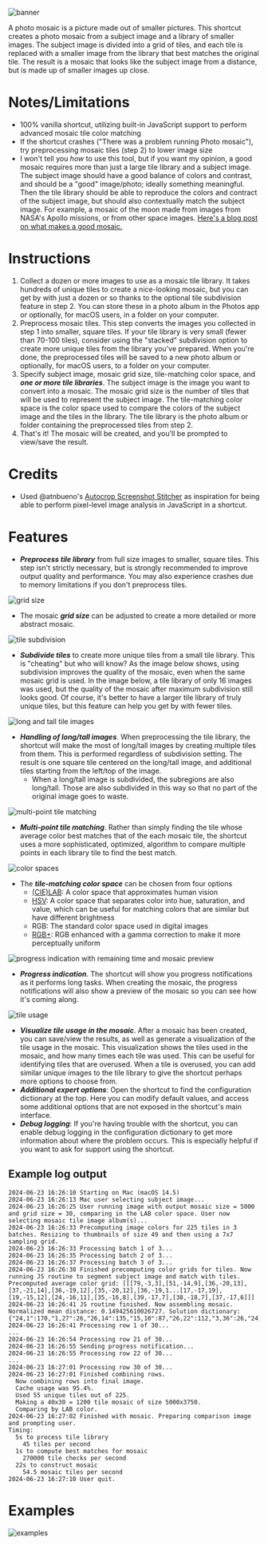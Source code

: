 ![banner](https://github.com/twilsonco/SiriShortcuts/blob/main/img/Mosaic_banner.png?raw=true)

A photo mosaic is a picture made out of smaller pictures. This shortcut creates a photo mosaic from a subject image and a library of smaller images. The subject image is divided into a grid of tiles, and each tile is replaced with a smaller image from the library that best matches the original tile. The result is a mosaic that looks like the subject image from a distance, but is made up of smaller images up close.

# Notes/Limitations

- 100% vanilla shortcut, utilizing built-in JavaScript support to perform advanced mosaic tile color matching
- If the shortcut crashes ("There was a problem running Photo mosaic"), try preprocessing mosaic tiles (step 2) to lower image size
- I won't tell you _how_ to use this tool, but if you want my opinion, a good mosaic requires more than just a large tile library and a subject image. The subject image should have a good balance of colors and contrast, and should be a "good" image/photo; ideally something meaningful. Then the tile library should be able to reproduce the colors and contract of the subject image, but should also contextually match the subject image. For example, a mosaic of the moon made from images from NASA's Apollo missions, or from other space images. [Here's a blog post on what makes a good mosaic.](https://intellithoughts.wordpress.com/2011/03/08/photo-mosaic-tips/)

# Instructions

1. Collect a dozen or more images to use as a mosaic tile library. It takes hundreds of unique tiles to create a nice-looking mosaic, but you can get by with just a dozen or so thanks to the optional tile subdivision feature in step 2. You can store these in a photo album in the Photos app or optionally, for macOS users, in a folder on your computer.
2. Preprocess mosaic tiles. This step converts the images you collected in step 1 into smaller, square tiles. If your tile library is very small (fewer than 70-100 tiles), consider using the "stacked" subdivision option to create more unique tiles from the library you've prepared. When you're done, the preprocessed tiles will be saved to a new photo album or optionally, for macOS users, to a folder on your computer.
3. Specify subject image, mosaic grid size, tile-matching color space, and **_one or more tile libraries_**. The subject image is the image you want to convert into a mosaic. The mosaic grid size is the number of tiles that will be used to represent the subject image. The tile-matching color space is the color space used to compare the colors of the subject image and the tiles in the library. The tile library is the photo album or folder containing the preprocessed tiles from step 2.
4. That's it! The mosaic will be created, and you'll be prompted to view/save the result.

# Credits

- Used @atnbueno's [Autocrop Screenshot Stitcher](https://routinehub.co/shortcut/17347/) as inspiration for being able to perform pixel-level image analysis in JavaScript in a shortcut.

# Features

- **_Preprocess tile library_** from full size images to smaller, square tiles. This step isn't strictly necessary, but is strongly recommended to improve output quality and performance. You may also experience crashes due to memory limitations if you don't preprocess tiles.

![grid size](https://github.com/twilsonco/SiriShortcuts/blob/main/img/Mosaic_grid%20size.png?raw=true)

- The mosaic **_grid size_** can be adjusted to create a more detailed or more abstract mosaic.

![tile subdivision](https://github.com/twilsonco/SiriShortcuts/blob/main/img/Mosaic_tile%20subdivision.png?raw=true)

- **_Subdivide tiles_** to create more unique tiles from a small tile library. This is "cheating" but who will know? As the image below shows, using subdivision improves the quality of the mosaic, even when the same mosaic grid is used. In the image below, a tile library of only 16 images was used, but the quality of the mosaic after maximum subdivision still looks good. Of course, it's better to have a larger tile library of truly unique tiles, but this feature can help you get by with fewer tiles.

![long and tall tile images](https://github.com/twilsonco/SiriShortcuts/blob/main/img/Mosaic_long%20and%20tall%20images.png?raw=true)

- **_Handling of long/tall images_**. When preprocessing the tile library, the shortcut will make the most of long/tall images by creating multiple tiles from them. This is performed regardless of subdivision setting. The result is one square tile centered on the long/tall image, and additional tiles starting from the left/top of the image.
  - When a long/tall image is subdivided, the subregions are also long/tall. Those are also subdivided in this way so that no part of the original image goes to waste.

![multi-point tile matching](https://github.com/twilsonco/SiriShortcuts/blob/main/img/Mosaic_tile%20matching.png?raw=true)

- **_Multi-point tile matching_**. Rather than simply finding the tile whose average color best matches that of the each mosaic tile, the shortcut uses a more sophisticated, optimized, algorithm to compare multiple points in each library tile to find the best match.

![color spaces](https://github.com/twilsonco/SiriShortcuts/blob/main/img/Mosaic_color%20space.png?raw=true)

- The **_tile-matching color space_** can be chosen from four options
  - [(CIE)LAB](https://www.datacolor.com/business-solutions/blog/what-is-cielab): A color space that approximates human vision
  - [HSV](https://www.lifewire.com/what-is-hsv-in-design-1078068): A color space that separates color into hue, saturation, and value, which can be useful for matching colors that are similar but have different brightness
  - RGB: The standard color space used in digital images
  - [RGB+](https://www.compuphase.com/cmetric.htm): RGB enhanced with a gamma correction to make it more perceptually uniform

![progress indication with remaining time and mosaic preview](https://github.com/twilsonco/SiriShortcuts/blob/main/img/Mosaic_progress.png?raw=true)

- **_Progress indication_**. The shortcut will show you progress notifications as it performs long tasks. When creating the mosaic, the progress notifications will also show a preview of the mosaic so you can see how it's coming along.

![tile usage](https://github.com/twilsonco/SiriShortcuts/blob/main/img/Mosaic_tile%20useage.png?raw=true)

- **_Visualize tile usage in the mosaic_**. After a mosaic has been created, you can save/view the results, as well as generate a visualization of the tile usage in the mosaic. This visualization shows the tiles used in the mosaic, and how many times each tile was used. This can be useful for identifying tiles that are overused. When a tile is overused, you can add similar unique images to the tile library to give the shortcut perhaps more options to choose from.
- **_Additional expert options_**: Open the shortcut to find the configuration dictionary at the top. Here you can modify default values, and access some additional options that are not exposed in the shortcut's main interface.
- **_Debug logging_**: If you're having trouble with the shortcut, you can enable debug logging in the configuration dictionary to get more information about where the problem occurs. This is especially helpful if you want to ask for support using the shortcut.

## Example log output

```log
2024-06-23 16:26:10 Starting on Mac (macOS 14.5)
2024-06-23 16:26:13 Mac user selecting subject image...
2024-06-23 16:26:25 User running image with output mosaic size = 5000 and grid size = 30, comparing in the LAB color space. User now selecting mosaic tile image album(s)...
2024-06-23 16:26:33 Precomputing image colors for 225 tiles in 3 batches. Resizing to thumbnails of size 49 and then using a 7x7 sampling grid.
2024-06-23 16:26:33 Processing batch 1 of 3...
2024-06-23 16:26:35 Processing batch 2 of 3...
2024-06-23 16:26:37 Processing batch 3 of 3...
2024-06-23 16:26:38 Finished precomputing color grids for tiles. Now running JS routine to segment subject image and match with tiles. Precomputed average color grid: [[[79,-3,3],[51,-14,9],[36,-20,13],[37,-21,14],[36,-19,12],[35,-20,12],[36,-19,1...[17,-17,19],[19,-15,12],[24,-16,11],[35,-16,8],[39,-17,7],[38,-18,7],[37,-17,6]]]
2024-06-23 16:26:41 JS routine finished. Now assembling mosaic. Normalized mean distance: 0.149425610026727. Solution dictionary: {"24,1":170,"1,27":26,"26,14":135,"15,10":87,"26,22":112,"3,36":26,"24,2":170,"2...:182,"13,39":35,"26,13":115,"10,9":108,"26,21":23,"3,34":26,"1,26":182,"3,35":26}
2024-06-23 16:26:41 Processing row 1 of 30...
...
2024-06-23 16:26:54 Processing row 21 of 30...
2024-06-23 16:26:55 Sending progress notification...
2024-06-23 16:26:55 Processing row 22 of 30...
...
2024-06-23 16:27:01 Processing row 30 of 30...
2024-06-23 16:27:01 Finished combining rows.
  Now combining rows into final image.
  Cache usage was 95.4%.
  Used 55 unique tiles out of 225.
  Making a 40x30 = 1200 tile mosaic of size 5000x3750.
  Comparing by LAB color.
2024-06-23 16:27:02 Finished with mosaic. Preparing comparison image and prompting user.
Timing:
  5s to process tile library
    45 tiles per second
  1s to compute best matches for mosaic
    270000 tile checks per second
  22s to construct mosaic
    54.5 mosaic tiles per second
2024-06-23 16:27:10 User quit.
```

# Examples

![examples](https://github.com/twilsonco/SiriShortcuts/blob/main/img/Mosaic_examples.png?raw=true)
